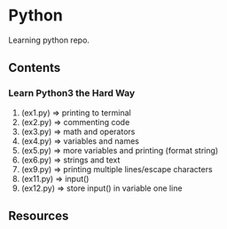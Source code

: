 # Python

Learning python repo.

## Contents

### Learn Python3 the Hard Way

1. (ex1.py) => printing to terminal
2. (ex2.py) => commenting code
3. (ex3.py) => math and operators
4. (ex4.py) => variables and names
5. (ex5.py) => more variables and printing (format string)
6. (ex6.py) => strings and text
7. (ex9.py) => printing multiple lines/escape characters
8. (ex11.py) => input()
9. (ex12.py) => store input() in variable one line

## Resources
